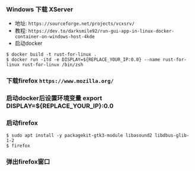 ### Windows 下载 XServer
- 地址: `https://sourceforge.net/projects/vcxsrv/`
- 教程: `https://dev.to/darksmile92/run-gui-app-in-linux-docker-container-on-windows-host-4kde`
- 启动docker
```shell
$ docker build -t rust-for-linux .
$ docker run -itd -e DISPLAY=${REPLACE_YOUR_IP:0.0} --name rust-for-linux rust-for-linux /bin/zsh
```
### 下载firefox `https://www.mozilla.org/`
### 启动docker后设置环境变量 export DISPLAY=${REPLACE_YOUR_IP}:0.0
### 启动firefox
```shell
$ sudo apt install -y packagekit-gtk3-module libasound2 libdbus-glib-1-2
$ firefox
```
### 弹出firefox窗口